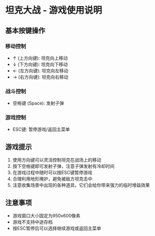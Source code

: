 # 坦克大战 - 游戏使用说明

## 基本按键操作

### 移动控制
- ↑ (上方向键): 坦克向上移动
- ↓ (下方向键): 坦克向下移动
- ← (左方向键): 坦克向左移动
- → (右方向键): 坦克向右移动

### 战斗控制
- 空格键 (Space): 发射子弹

### 游戏控制
- ESC键: 暂停游戏/返回主菜单

## 游戏提示
1. 使用方向键可以灵活控制坦克在战场上的移动
2. 按下空格键即可发射子弹，注意子弹发射有冷却时间
3. 在游戏过程中随时可以按ESC键暂停游戏
4. 合理利用地形掩护，避免被敌方坦克击中
5. 注意收集场景中出现的各种道具，它们会给你带来强力的临时增益效果

## 注意事项
- 游戏窗口大小固定为950x600像素
- 游戏不支持中途存档
- 按ESC暂停后可以选择继续游戏或返回主菜单 
